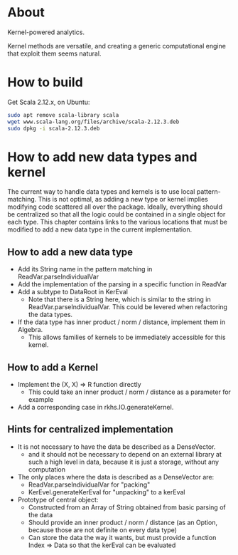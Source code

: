 # About

Kernel-powered analytics.

Kernel methods are versatile, and creating a generic computational engine that exploit them seems natural.

# How to build

Get Scala 2.12.x, on Ubuntu:

```bash
sudo apt remove scala-library scala
wget www.scala-lang.org/files/archive/scala-2.12.3.deb
sudo dpkg -i scala-2.12.3.deb
```

# How to add new data types and kernel

The current way to handle data types and kernels is to use local pattern-matching. This is not optimal, as adding a new type or kernel implies modifying code scattered all over the package. Ideally, everything should be centralized so that all the logic could be contained in a single object for each type. This chapter contains links to the various locations that must be modified to add a new data type in the current implementation.

## How to add a new data type

- Add its String name in the pattern matching in ReadVar.parseIndividualVar
- Add the implementation of the parsing in a specific function in ReadVar
- Add a subtype to DataRoot in KerEval
	- Note that there is a String here, which is similar to the string in ReadVar.parseIndividualVar. This could be levered when refactoring the data types.
- If the data type has inner product / norm / distance, implement them in Algebra.
	- This allows families of kernels to be immediately accessible for this kernel.

## How to add a Kernel

- Implement the (X, X) => R function directly
	- This could take an inner product / norm / distance as a parameter for example
- Add a corresponding case in rkhs.IO.generateKernel.

## Hints for centralized implementation

- It is not necessary to have the data be described as a DenseVector.
	- and it should not be necessary to depend on an external library at such a high level in data, because it is just a storage, without any computation
- The only places where the data is described as a DenseVector are:
	- ReadVar.parseIndividualVar for "packing"
	- KerEvel.generateKerEval for "unpacking" to a kerEval
- Prototype of central object:
	- Constructed from an Array of String obtained from basic parsing of the data
	- Should provide an inner product / norm / distance (as an Option, because those are not definite on every data type)
	- Can store the data the way it wants, but must provide a function Index => Data so that the kerEval can be evaluated
